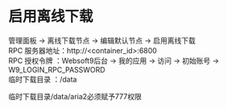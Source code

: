 # 启用离线下载  

管理面板 -> 离线下载节点 -> 编辑默认节点 -> 启用离线下载  
  RPC 服务器地址：http://<container_id>:6800  
  RPC 授权令牌  ：Websoft9后台 -> 我的应用 -> 访问 -> 初始账号 -> W9_LOGIN_RPC_PASSWORD  
  临时下载目录  ：/data  
  
临时下载目录/data/aria2必须赋予777权限  

